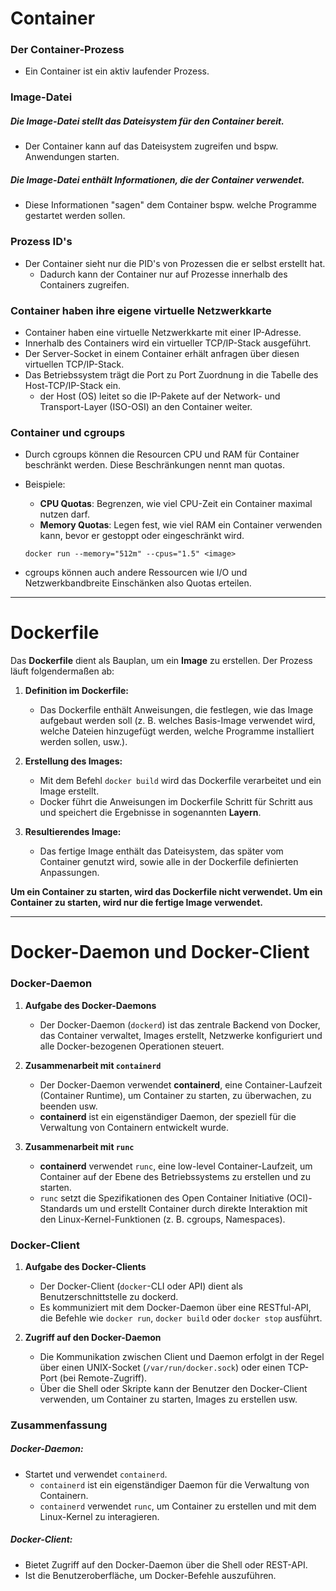 # Container

### Der Container-Prozess

- Ein Container ist ein aktiv laufender Prozess.

### Image-Datei
##### Die Image-Datei stellt das Dateisystem für den Container bereit.

- Der Container kann auf das Dateisystem zugreifen und bspw. Anwendungen starten.

##### Die Image-Datei enthält Informationen, die der Container verwendet.

- Diese Informationen "sagen" dem Container bspw. welche Programme gestartet werden sollen.

### Prozess ID's

- Der Container sieht nur die PID's von Prozessen die er selbst erstellt hat.
	- Dadurch kann der Container nur auf Prozesse innerhalb des Containers zugreifen.

### Container haben ihre eigene virtuelle Netzwerkkarte

- Container haben eine virtuelle Netzwerkkarte mit einer IP-Adresse.
- Innerhalb des Containers wird ein virtueller TCP/IP-Stack ausgeführt.
- Der Server-Socket in einem Container erhält anfragen über diesen virtuellen TCP/IP-Stack.
- Das Betriebssystem trägt die Port zu Port Zuordnung in die Tabelle des Host-TCP/IP-Stack ein.
	- der Host (OS) leitet so die IP-Pakete auf der Network- und Transport-Layer (ISO-OSI) an den Container weiter.

### Container und cgroups 

- Durch cgroups können die Resourcen CPU und RAM für Container beschränkt werden. Diese Beschränkungen nennt man quotas.
- Beispiele:
	- **CPU Quotas**: Begrenzen, wie viel CPU-Zeit ein Container maximal nutzen darf.
	- **Memory Quotas**: Legen fest, wie viel RAM ein Container verwenden kann, bevor er gestoppt oder eingeschränkt wird.
	```shell
	docker run --memory="512m" --cpus="1.5" <image>
	```

- cgroups können auch andere Ressourcen wie I/O und Netzwerkbandbreite Einschänken also Quotas erteilen.


---

# Dockerfile

Das **Dockerfile** dient als Bauplan, um ein **Image** zu erstellen. Der Prozess läuft folgendermaßen ab:

1. **Definition im Dockerfile:**
    - Das Dockerfile enthält Anweisungen, die festlegen, wie das Image aufgebaut werden soll (z. B. welches Basis-Image verwendet wird, welche Dateien hinzugefügt werden, welche Programme installiert werden sollen, usw.).

2. **Erstellung des Images:**    
    - Mit dem Befehl `docker build` wird das Dockerfile verarbeitet und ein Image erstellt.
    - Docker führt die Anweisungen im Dockerfile Schritt für Schritt aus und speichert die Ergebnisse in sogenannten **Layern**.

3. **Resultierendes Image:**    
    - Das fertige Image enthält das Dateisystem, das später vom Container genutzt wird, sowie alle in der Dockerfile definierten Anpassungen.

**Um ein Container zu starten, wird das Dockerfile nicht verwendet. Um ein Container zu starten, wird nur die fertige Image verwendet.**

--- 

# **Docker-Daemon und Docker-Client**

### Docker-Daemon

1. **Aufgabe des Docker-Daemons**
    - Der Docker-Daemon (`dockerd`) ist das zentrale Backend von Docker, das Container verwaltet, Images erstellt, Netzwerke konfiguriert und alle Docker-bezogenen Operationen steuert.

2. **Zusammenarbeit mit `containerd`**
    - Der Docker-Daemon verwendet **containerd**, eine Container-Laufzeit (Container Runtime), um Container zu starten, zu überwachen, zu beenden usw.
    - **containerd** ist ein eigenständiger Daemon, der speziell für die Verwaltung von Containern entwickelt wurde.

3. **Zusammenarbeit mit `runc`**
    - **containerd** verwendet `runc`, eine low-level Container-Laufzeit, um Container auf der Ebene des Betriebssystems zu erstellen und zu starten.
    - `runc` setzt die Spezifikationen des Open Container Initiative (OCI)-Standards um und erstellt Container durch direkte Interaktion mit den Linux-Kernel-Funktionen (z. B. cgroups, Namespaces).


### Docker-Client

1. **Aufgabe des Docker-Clients**
    - Der Docker-Client (`docker`-CLI oder API) dient als Benutzerschnittstelle zu dockerd.
    - Es kommuniziert mit dem Docker-Daemon über eine RESTful-API, die Befehle wie `docker run`, `docker build` oder `docker stop` ausführt.

2. **Zugriff auf den Docker-Daemon**    
    - Die Kommunikation zwischen Client und Daemon erfolgt in der Regel über einen UNIX-Socket (`/var/run/docker.sock`) oder einen TCP-Port (bei Remote-Zugriff).
    - Über die Shell oder Skripte kann der Benutzer den Docker-Client verwenden, um Container zu starten, Images zu erstellen usw.

### **Zusammenfassung**

##### Docker-Daemon:

- Startet und verwendet `containerd`.
    - `containerd` ist ein eigenständiger Daemon für die Verwaltung von Containern.
    - `containerd` verwendet `runc`, um Container zu erstellen und mit dem Linux-Kernel zu interagieren.

##### Docker-Client:

- Bietet Zugriff auf den Docker-Daemon über die Shell oder REST-API.
- Ist die Benutzeroberfläche, um Docker-Befehle auszuführen.